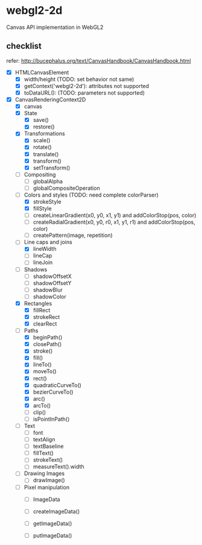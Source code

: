 # webgl2-2d
Canvas API implementation in WebGL2

## checklist

refer: http://bucephalus.org/text/CanvasHandbook/CanvasHandbook.html

- [x] HTMLCanvasElement
    - [x] width/height (TODO: set behavior not same)
    - [x] getContext('webgl2-2d'): attributes not supported
    - [x] toDataURL(): (TODO: parameters not supported)
- [x] CanvasRenderingContext2D
    - [x] canvas
    - [x] State
        - [x] save()
        - [x] restore()
    - [x] Transformations
        - [x] scale()
        - [x] rotate()
        - [x] translate()
        - [x] transform()
        - [x] setTransform()
    - [ ] Compositing
        - [ ] globalAlpha
        - [ ] globalCompositeOperation
    - [ ] Colors and styles (TODO: need complete colorParser)
        - [x] strokeStyle
        - [x] fillStyle
        - [ ] createLinearGradient(x0, y0, x1, y1) and addColorStop(pos, color)
        - [ ] createRadialGradient(x0, y0, r0, x1, y1, r1) and addColorStop(pos, color)
        - [ ] createPattern(image, repetition)
    - [ ] Line caps and joins
        - [x] lineWidth
        - [ ] lineCap
        - [ ] lineJoin
    - [ ] Shadows
        - [ ] shadowOffsetX
        - [ ] shadowOffsetY
        - [ ] shadowBlur
        - [ ] shadowColor
    - [x] Rectangles
        - [x] fillRect
        - [x] strokeRect
        - [x] clearRect
    - [ ] Paths
        - [x] beginPath()
        - [x] closePath()
        - [x] stroke()
        - [x] fill()
        - [x] lineTo()
        - [x] moveTo()
        - [x] rect()
        - [x] quadraticCurveTo()
        - [x] bezierCurveTo()
        - [x] arc()
        - [x] arcTo()
        - [ ] clip()
        - [ ] isPointInPath()
    - [ ] Text
        - [ ] font
        - [ ] textAlign
        - [ ] textBaseline
        - [ ] fillText()
        - [ ] strokeText()
        - [ ] measureText().width
    - [ ] Drawing Images
        - [ ] drawImage()
    - [ ] Pixel manipulation
        - [ ] ImageData
        - [ ] createImageData()
        - [ ] getImageData()
        - [ ] putImageData()
    

